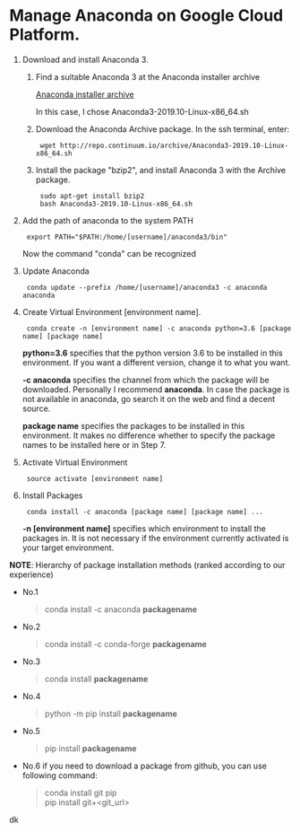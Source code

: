 # Manage Anaconda on Google Cloud Platform.
1. Download and install Anaconda 3.
    1. Find a suitable Anaconda 3 at the Anaconda installer archive

        [Anaconda installer archive](https://repo.continuum.io/archive/)

        In this case, I chose Anaconda3-2019.10-Linux-x86_64.sh

    2. Download the Anaconda Archive package. In the ssh terminal, enter:

            wget http://repo.continuum.io/archive/Anaconda3-2019.10-Linux-x86_64.sh

    3. Install the package "bzip2", and install Anaconda 3 with the Archive package.

            sudo apt-get install bzip2
            bash Anaconda3-2019.10-Linux-x86_64.sh
  
2. Add the path of anaconda to the system PATH

        export PATH="$PATH:/home/[username]/anaconda3/bin"

    Now the command "conda" can be recognized

3. Update Anaconda

        conda update --prefix /home/[username]/anaconda3 -c anaconda anaconda

4. Create Virtual Environment [environment name].

        conda create -n [environment name] -c anaconda python=3.6 [package name] [package name]

    **python=3.6** specifies that the python version 3.6 to be installed in this environment. If you want a different version, change it to what you want.

    **-c anaconda** specifies the channel from which the package will be downloaded. Personally I recommend **anaconda**. In case the package is not available in anaconda, go search it on the web and find a decent source.

    **package name** specifies the packages to be installed in this environment. It makes no difference whether to specify the package names to be installed here or in Step 7.

5. Activate Virtual Environment

        source activate [environment name]

6. Install Packages

        conda install -c anaconda [package name] [package name] ...

    **-n [environment name]** specifies which environment to install the packages in. It is not necessary if the environment currently activated is your target environment.
  
  **NOTE**: Hierarchy of package installation methods (ranked according to our experience)
  - No.1

      > conda install -c anaconda **packagename**

  - No.2

      > conda install -c conda-forge **packagename**

  - No.3

      > conda install **packagename**

  - No.4

      > python -m pip install **packagename**

  - No.5

      > pip install **packagename**
  
  - No.6
    if you need to download a package from github, you can use following command:

      > conda install git pip<br/>
      > pip install git+<git_url>
      
dk
     
